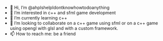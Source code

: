- 👋 Hi, I’m @ahplshelpIdontknowhowtodoanything
- 👀 I’m interested in c++ and sfml game development
- 🌱 I’m currently learning c++
- 💞️ I’m looking to collaborate on a c++ game using sfml or on a c++ game using opengl with glsl and with a custom framework.
- 📫 How to reach me: be a friend

<!---
ahplshelpIdontknowhowtodoanything/ahplshelpIdontknowhowtodoanything is a ✨ special ✨ repository because its `README.md` (this file) appears on your GitHub profile.
You can click the Preview link to take a look at your changes.
--->
